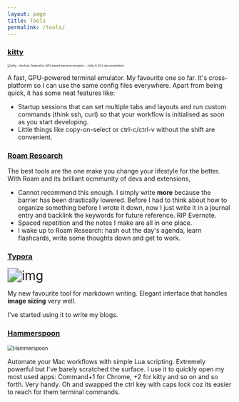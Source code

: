 ```yaml
---
layout: page
title: Tools
permalink: /tools/
---
```


### [kitty](https://sw.kovidgoyal.net/kitty/)

<img src="https://sw.kovidgoyal.net/kitty/_static/kitty.svg" alt="kitty - the fast, featureful, GPU based terminal emulator — kitty 0.20.3  documentation" style="zoom:45%;" />

A fast, GPU-powered terminal emulator. My favourite one so far. It's cross-platform so I can use the same config files everywhere. Apart from being quick, it has some neat features like:

-   Startup sessions that can set multiple tabs and layouts and run custom commands (think ssh, curl) so that your workflow is initialised as soon as you start developing.
-   Little things like copy-on-select or ctrl-c/ctrl-v without the shift are convenient.

### [Roam Research]()

The best tools are the one make you change your lifestyle for the better. With Roam and its brilliant ocmmunity of devs and extensions,

-   Cannot recommend this enough. I simply write **more** because the barrier has been drastically lowered. Before I had to think about how to organize something before I wrote it down, now I just write it in a journal entry and backlink the keywords for future reference. RIP Evernote.
-   Spaced repetition and the notes I make are all in one place.
-   I wake up to Roam Research: hash out the day's agenda, learn flashcards, write some thoughts down and get to work.

### [Typora]()

<img src="https://typora.io/img/favicon-64.png" alt="img" style="zoom: 200%;" />

My new favourite tool for markdown writing. Elegant interface that handles **image sizing** very well.

I've started using it to write my blogs.

### [Hammerspoon]()

<img src="http://www.hammerspoon.org/images/hammerspoon.png" alt="Hammerspoon" style="zoom:80%;" />

Automate your Mac workflows with simple Lua scripting. Extremely powerful but I've barely scratched the surface. I use it to quickly open my most used apps: Command+1 for Chrome, +2 for kitty and so on and so forth. Very handy. Oh and swapped the ctrl key with caps lock coz its easier to reach for them terminal commands.
